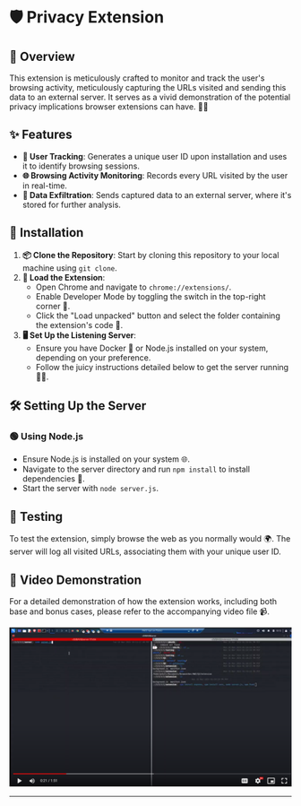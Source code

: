 # 🛡️ Privacy Extension

## 🌟 Overview

This extension is meticulously crafted to monitor and track the user's browsing activity, meticulously capturing the URLs visited and sending this data to an external server. It serves as a vivid demonstration of the potential privacy implications browser extensions can have. 🕵️‍♂️

## ✨ Features

- **👤 User Tracking**: Generates a unique user ID upon installation and uses it to identify browsing sessions.
- **🌐 Browsing Activity Monitoring**: Records every URL visited by the user in real-time.
- **📡 Data Exfiltration**: Sends captured data to an external server, where it's stored for further analysis.

## 🚀 Installation

1. **📦 Clone the Repository**: Start by cloning this repository to your local machine using `git clone`.
2. **🔧 Load the Extension**: 
   - Open Chrome and navigate to `chrome://extensions/`.
   - Enable Developer Mode by toggling the switch in the top-right corner 🔄.
   - Click the "Load unpacked" button and select the folder containing the extension's code 📂.
3. **🖥 Set Up the Listening Server**:
   - Ensure you have Docker 🐳 or Node.js installed on your system, depending on your preference.
   - Follow the juicy instructions detailed below to get the server running 🏃‍♂️.

## 🛠 Setting Up the Server

### 🟢 Using Node.js

- Ensure Node.js is installed on your system 🌐.
- Navigate to the server directory and run `npm install` to install dependencies 💾.
- Start the server with `node server.js`.

## 🧪 Testing

To test the extension, simply browse the web as you normally would 🌍. The server will log all visited URLs, associating them with your unique user ID.

## 🎥 Video Demonstration

For a detailed demonstration of how the extension works, including both base and bonus cases, please refer to the accompanying video file 📹.


[![Video Name](https://github.com/paras98/Malicious_extension_Privacy/blob/main/Repo_Resource/DEMO_SS.png)](https://drive.google.com/file/d/11e0U9Peo4QVR5j1-sNtrJiV1tzbneyoL/view?usp=sharing)

---
